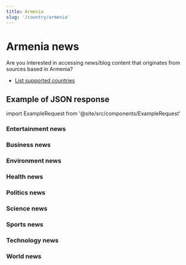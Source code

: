 ```yaml
---
title: Armenia
slug: '/country/armenia'
---
```


# Armenia news

Are you interested in accessing news/blog content that originates from sources based in Armenia?

- [List supported countries](/get-articles/countries)

## Example of JSON response

import ExampleRequest from '@site/src/components/ExampleRequest'

### Entertainment news
<ExampleRequest url="https://api.apitube.io/v1/news/articles-demo?limit=2&category=news/Arts_and_Entertainment&country=am"></ExampleRequest>

### Business news
<ExampleRequest url="https://api.apitube.io/v1/news/articles-demo?limit=2&category=news/Business&country=am"></ExampleRequest>

### Environment news
<ExampleRequest url="https://api.apitube.io/v1/news/articles-demo?limit=2&category=news/Environment&country=am"></ExampleRequest>

### Health news
<ExampleRequest url="https://api.apitube.io/v1/news/articles-demo?limit=2&category=news/Health&country=am"></ExampleRequest>

### Politics news
<ExampleRequest url="https://api.apitube.io/v1/news/articles-demo?limit=2&category=news/Politics&country=am"></ExampleRequest>

### Science news
<ExampleRequest url="https://api.apitube.io/v1/news/articles-demo?limit=2&category=news/Science&country=am"></ExampleRequest>

### Sports news
<ExampleRequest url="https://api.apitube.io/v1/news/articles-demo?limit=2&category=news/Sports&country=am"></ExampleRequest>

### Technology news
<ExampleRequest url="https://api.apitube.io/v1/news/articles-demo?limit=2&category=news/Technology&country=am"></ExampleRequest>

### World news
<ExampleRequest url="https://api.apitube.io/v1/news/articles-demo?limit=2&category=news/World&country=am"></ExampleRequest>

